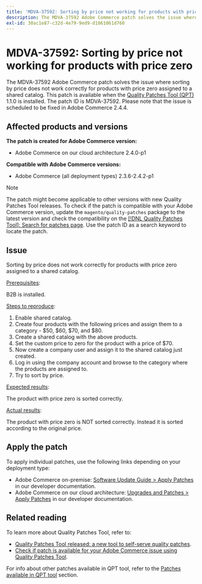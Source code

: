 ```yaml
---
title: 'MDVA-37592: Sorting by price not working for products with price zero'
description: The MDVA-37592 Adobe Commerce patch solves the issue where sorting by price does not work correctly for products with  price zero assigned to a shared catalog. This patch is available when the [Quality Patches Tool (QPT)](/help/announcements/adobe-commerce-announcements/magento-quality-patches-released-new-tool-to-self-serve-quality-patches.md) 1.1.0 is installed. The patch ID is MDVA-37592. Please note that the issue is scheduled to be fixed in Adobe Commerce 2.4.4.
exl-id: 30ac1e87-c32d-4e79-9ed9-d1861061d760
---
```

# MDVA-37592: Sorting by price not working for products with price zero

The MDVA-37592 Adobe Commerce patch solves the issue where sorting by price does not work correctly for products with  price zero assigned to a shared catalog. This patch is available when the [Quality Patches Tool (QPT)](/help/announcements/adobe-commerce-announcements/magento-quality-patches-released-new-tool-to-self-serve-quality-patches.md) 1.1.0 is installed. The patch ID is MDVA-37592. Please note that the issue is scheduled to be fixed in Adobe Commerce 2.4.4.

## Affected products and versions

**The patch is created for Adobe Commerce version:**

* Adobe Commerce on our cloud architecture 2.4.0-p1

**Compatible with Adobe Commerce versions:**

* Adobe Commerce (all deployment types) 2.3.6-2.4.2-p1

>[!NOTE]
>
>The patch might become applicable to other versions with new Quality Patches Tool releases. To check if the patch is compatible with your Adobe Commerce version, update the `magento/quality-patches` package to the latest version and check the compatibility on the [[!DNL Quality Patches Tool]: Search for patches page](https://devdocs.magento.com/quality-patches/tool.html#patch-grid). Use the patch ID as a search keyword to locate the patch.

## Issue

Sorting by price does not work correctly for products with price zero assigned to a shared catalog.

<u>Prerequisites</u>:

B2B is installed.

<u>Steps to reproduce</u>:

1. Enable shared catalog.
1. Create four products with the following prices and assign them to a category - $50, $60, $70, and $80.
1. Create a shared catalog with the above products.
1. Set the custom price to zero for the product with a price of $70.
1. Now create a company user and assign it to the shared catalog just created.
1. Log in using the company account and browse to the category where the products are assigned to.
1. Try to sort by price.

<u>Expected results</u>:

The product with price zero is sorted correctly.

<u>Actual results</u>:

The product with price zero is NOT sorted correctly. Instead it is sorted according to the original price.

## Apply the patch

To apply individual patches, use the following links depending on your deployment type:

* Adobe Commerce on-premise: [Software Update Guide > Apply Patches](https://devdocs.magento.com/guides/v2.4/comp-mgr/patching/mqp.html) in our developer documentation.
* Adobe Commerce on our cloud architecture: [Upgrades and Patches > Apply Patches](https://devdocs.magento.com/cloud/project/project-patch.html) in our developer documentation.

## Related reading

To learn more about Quality Patches Tool, refer to:

* [Quality Patches Tool released: a new tool to self-serve quality patches](/help/announcements/adobe-commerce-announcements/magento-quality-patches-released-new-tool-to-self-serve-quality-patches.md).
* [Check if patch is available for your Adobe Commerce issue using Quality Patches Tool](/help/support-tools/patches-available-in-qpt-tool/check-patch-for-magento-issue-with-magento-quality-patches.md).

For info about other patches available in QPT tool, refer to the [Patches available in QPT tool](https://support.magento.com/hc/en-us/sections/360010506631-Patches-available-in-QPT-tool-) section.
